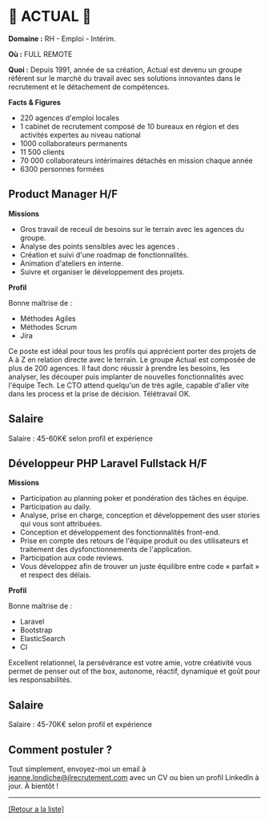 # 👐 ACTUAL 👐

**Domaine :** RH - Emploi - Intérim.

**Où :** FULL REMOTE

**Quoi :** Depuis 1991, année de sa création, Actual est devenu un groupe référent sur le marché du travail avec ses solutions innovantes dans le recrutement et le détachement de compétences.

**Facts & Figures**

* 220 agences d'emploi locales
* 1 cabinet de recrutement composé de 10 bureaux en région et des activités expertes au niveau national
* 1000 collaborateurs permanents
* 11 500 clients
* 70 000 collaborateurs intérimaires détachés en mission chaque année
* 6300 personnes formées

## Product Manager H/F

**Missions**

* Gros travail de receuil de besoins sur le terrain avec les agences du groupe.
* Analyse des points sensibles avec les agences .
* Création et suivi d'une roadmap de fonctionnalités.
* Animation d'ateliers en interne.
* Suivre et organiser le développement des projets.

**Profil**

Bonne maîtrise de :

- Méthodes Agiles
- Méthodes Scrum
- Jira

Ce poste est idéal pour tous les profils qui apprécient porter des projets de A à Z en relation directe avec le terrain. Le groupe Actual est composée de plus de 200 agences. Il faut donc réussir à prendre les besoins, les analyser, les découper puis implanter de nouvelles fonctionnalités avec l'équipe Tech. Le CTO attend quelqu'un de très agile, capable d'aller vite dans les process et la prise de décision. Télétravail OK.

## Salaire

Salaire : 45-60K€ selon profil et expérience

## Développeur PHP Laravel Fullstack H/F

**Missions**

* Participation au planning poker et pondération des tâches en équipe.
* Participation au daily.
* Analyse, prise en charge, conception et développement des user stories qui vous sont attribuées.
* Conception et développement des fonctionnalités front-end.
* Prise en compte des retours de l'équipe produit ou des utilisateurs et traitement des dysfonctionnements de l'application.
* Participation aux code reviews.
* Vous développez afin de trouver un juste équilibre entre code « parfait » et respect des délais.

**Profil**

Bonne maîtrise de :

- Laravel
- Bootstrap
- ElasticSearch
- CI

Excellent relationnel, la persévérance est votre amie, votre créativité vous permet de penser out of the box, autonome, réactif, dynamique et goût pour les responsabilités.

## Salaire

Salaire : 45-70K€ selon profil et expérience

## Comment postuler ?

Tout simplement, envoyez-moi un email à jeanne.londiche@jlrecrutement.com avec un CV ou bien un profil LinkedIn à jour. À bientôt ! 

----
<a href="https://github.com/jlondiche/job-board-php/blob/master/README.md">[Retour a la liste]</a>
